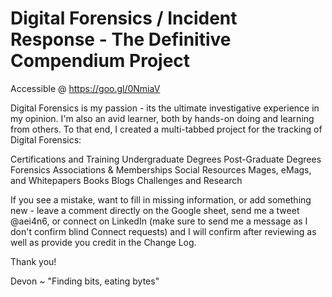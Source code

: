 # Digital Forensics / Incident Response - The Definitive Compendium Project

Accessible @ https://goo.gl/0NmiaV

Digital Forensics is my passion - its the ultimate investigative experience in my opinion. I'm also an avid learner, both by hands-on doing and learning from others. To that end, I created a multi-tabbed project for the tracking of Digital Forensics:

  Certifications and Training
  Undergraduate Degrees
  Post-Graduate Degrees
  Forensics Associations & Memberships
  Social Resources
  Mages, eMags, and Whitepapers
  Books
  Blogs
  Challenges and Research
  

If you see a mistake, want to fill in missing information, or add something new - leave a comment directly on the Google sheet, send me a tweet @aei4n6, or connect on LinkedIn (make sure to send me a message as I don't confirm blind Connect requests) and I will confirm after reviewing as well as provide you credit in the Change Log.

Thank you!

Devon ~ "Finding bits, eating bytes"
